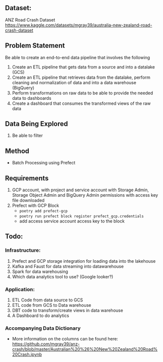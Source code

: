 ## Dataset:
ANZ Road Crash Dataset
https://www.kaggle.com/datasets/mgray39/australia-new-zealand-road-crash-dataset

## Problem Statement
Be able to create an end-to-end data pipeline that involves the following
1. Create an ETL pipeline that gets data from a source and into a datalake (GCS)
2. Create an ETL pipeline that retrieves data from the datalake, perform cleaning and normalization of data and into a data warehouse (BigQuery)
3. Perform transformations on raw data to be able to provide the needed data to dashboards
4. Create a dashboard that consumes the transformed views of the raw data

## Data Being Explored
1. Be able to filter

## Method
* Batch Processing using Prefect

## Requirements
1. GCP account, with project and service account with Storage Admin, Storage Object Admin and BigQuery Admin permissions with access key file downloaded
2. Prefect with GCP Block
    * `poetry add prefect-gcp`
    * `poetry run prefect block register prefect_gcp.credentials`
    * add access service account access key to the block

## Todo:

### Infrastructure:

1. Prefect and GCP storage integration for loading data into the lakehouse
2. Kafka and Faust for data streaming into datawarehouse
3. Spark for data warehousing
4. Which data analytics tool to use? (Google looker?)

### Application:
1. ETL Code from data source to GCS
2. ETL code from GCS to Data warehouse
3. DBT code to transform/create views in data warehouse
4. A Dashboard to do analytics

### Accompanying Data Dictionary
* More information on the columns can be found here: https://github.com/mgray39/anz-crash/blob/master/Australian%20%26%20New%20Zealand%20Road%20Crash.ipynb
